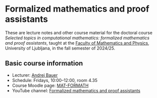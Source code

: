 # Formalized mathematics and proof assistants

These are lecture notes and other course material for the doctoral course *Selected topics in computational mathematics: formalized mathematics and proof assistants*, taught at the [Faculty of Mathematics and Physics](https://www.fmf.uni-lj.si/en/), University of Ljubljana, in the fall semester of 2024/25.

## Basic course information

* Lecturer: [Andrej Bauer](https://www.andrej.com)
* Schedule: Fridays, 10:00–12:00, room 4.35
* Course Moodle page: [MAT-FORMATH](https://ucilnica.fmf.uni-lj.si/course/view.php?id=668) 
* YouTube channel: [Formalized mathematics and proof assistants](https://www.youtube.com/playlist?list=PL-47DDuiZOMDBfb5t8Hd30utd_TopoQLE)

